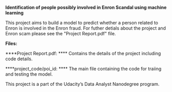 ﻿****Identification of people possibly involved in Enron Scandal using machine learning****

This project aims to build a model to predict whether a person related to Enron is involved in the Enron fraud. For futher detials about the project and Enron scam please see the "Project Report.pdf" file.

****Files:****

****Project Report.pdf: **** 
Contains the details of the project including code details.

****project_code/poi_id: **** 
The main file containing the code for traiing and testing the model.

This project is a part of the Udacity’s Data Analyst Nanodegree program.
